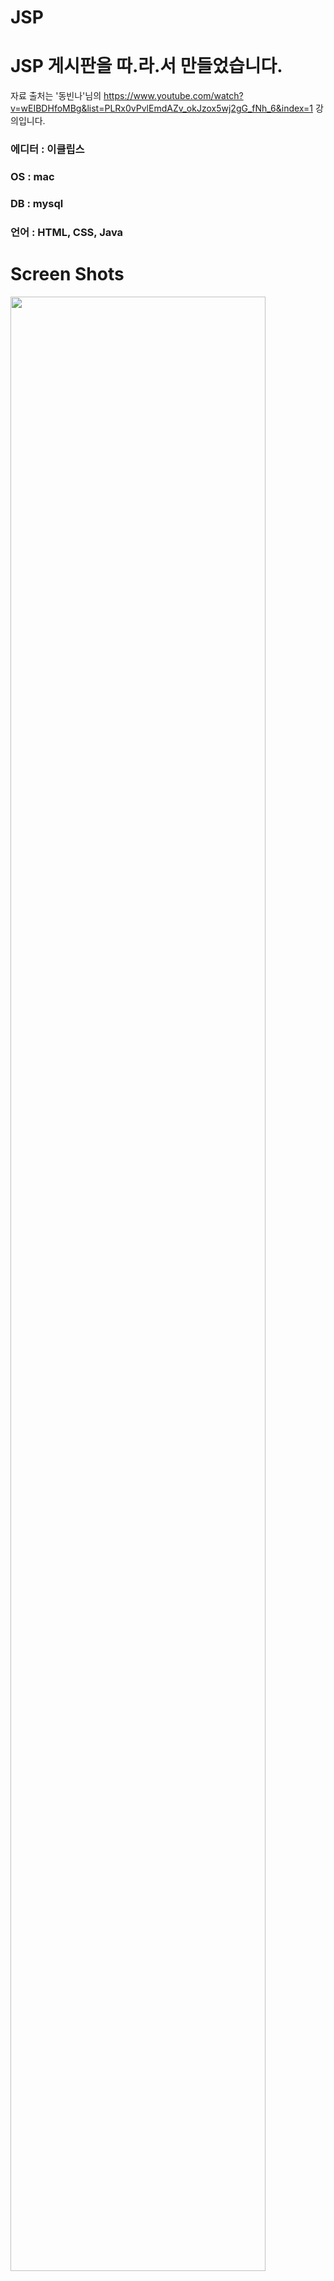 # JSP

# JSP 게시판을 따.라.서 만들었습니다.

자료 출처는 '동빈나'님의 
https://www.youtube.com/watch?v=wEIBDHfoMBg&list=PLRx0vPvlEmdAZv_okJzox5wj2gG_fNh_6&index=1 
강의입니다.

 ### 에디터 : 이클립스
 ### OS : mac
 ### DB : mysql
 ### 언어 : HTML, CSS, Java

# Screen Shots

<div>
  <img src="https://user-images.githubusercontent.com/45477679/63255597-fca1b700-c2b0-11e9-9317-23b93078d3e1.png" width="90%"></img>
   <img src="https://user-images.githubusercontent.com/45477679/63255599-fca1b700-c2b0-11e9-86c8-965744d9859c.png" width="90%"></img>
    <img src="https://user-images.githubusercontent.com/45477679/63255601-fd3a4d80-c2b0-11e9-8a25-fe30455ea1b3.png" width="90%"></img>
     <img src="https://user-images.githubusercontent.com/45477679/63255603-fd3a4d80-c2b0-11e9-9cbb-38570972d35f.png" width="90%"></img>

</div>

